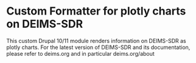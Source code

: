 # Custom Formatter for plotly charts on DEIMS-SDR
This custom Drupal 10/11 module renders information on DEIMS-SDR as plotly charts. For the latest version of DEIMS-SDR and its documentation, please refer to deims.org and in particular deims.org/about
